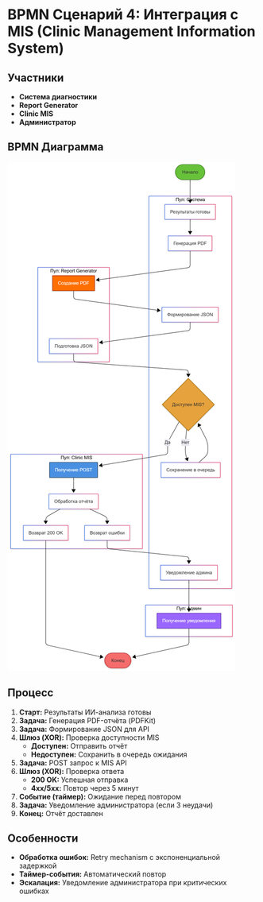 # BPMN Сценарий 4: Интеграция с MIS (Clinic Management Information System)

## Участники
- **Система диагностики**
- **Report Generator**
- **Clinic MIS**
- **Администратор**

## BPMN Диаграмма

![Диаграмма](img/diagrams/bpmn-4.png)

## Процесс

1. **Старт:** Результаты ИИ-анализа готовы
2. **Задача:** Генерация PDF-отчёта (PDFKit)
3. **Задача:** Формирование JSON для API
4. **Шлюз (XOR):** Проверка доступности MIS
   - **Доступен:** Отправить отчёт
   - **Недоступен:** Сохранить в очередь ожидания
5. **Задача:** POST запрос к MIS API
6. **Шлюз (XOR):** Проверка ответа
   - **200 OK:** Успешная отправка
   - **4xx/5xx:** Повтор через 5 минут
7. **Событие (таймер):** Ожидание перед повтором
8. **Задача:** Уведомление администратора (если 3 неудачи)
9. **Конец:** Отчёт доставлен

## Особенности
- **Обработка ошибок:** Retry mechanism с экспоненциальной задержкой
- **Таймер-события:** Автоматический повтор
- **Эскалация:** Уведомление администратора при критических ошибках
